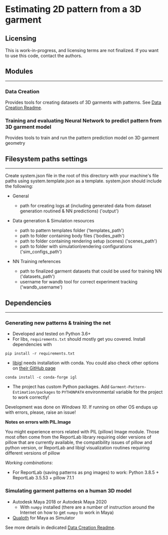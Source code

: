 # Estimating 2D pattern from a 3D garment

## Licensing 
This is work-in-progress, and licensing terms are not finalized. If you want to use this code, contact the authors. 

## Modules
---

### Data Creation

Provides tools for creating datasets of 3D garments with patterns. See [Data Creation Readme](data_generation/ReadMe.md).

### Training and evaluating Neural Network to predict pattern from 3D garment model

Provides tools to train and run the pattern prediction model on 3D garment geometry 

## Filesystem paths settings
---
Create system.json file in the root of this directory with your machine's file paths using system.template.json as a template. 
system.json should include the following: 
* General
    * path for creating logs at (including generated data from dataset generation routined & NN predictions) ('output')

* Data generation & Simulation resources 
    * path to pattern templates folder ('templates_path') 
    * path to folder containing body files ('bodies_path')
    * path to folder containing rendering setup (scenes) ('scenes_path')
    * path to folder with simulation\rendering configurations ('sim_configs_path')

* NN Training references
    * path to finalized garment datasets that could be used for training NN ('datasets_path')
    * username for wandb tool for correct experiment tracking ('wandb_username')



## Dependencies
---

### Generating new patterns & training the net

* Developed and tested on Python 3.6+
* For libs, `requirements.txt` should mostly get you covered. Install dependencies with 

```
pip install -r requirements.txt
```
* [libigl](https://github.com/libigl/libigl-python-bindings) needs installation with conda. You could also check other options on [their GitHub page](https://github.com/libigl/libigl-python-bindings)
```
conda install -c conda-forge igl
```
* The project has custom Python packages. Add `Garment-Pattern-Estimation/packages` to `PYTHONPATH` environmental variable for the project to work correctly!

Development was done on _Windows 10_. If running on other OS endups up with errors, please, raise an issue!

**Notes on errors with PIL.Image**

You might experience errors related with PIL (pillow) Image module. Those most often come from the ReportLab library requiring older versions of pillow that are currently available, the compatibility issues of pillow and python version, or ReportLab and libigl visualization routines requiring different versions of pillow

*Working combinations*:
* For ReportLab (saving patterns as png images) to work: Python 3.8.5 + ReportLab 3.5.53 + pillow 7.1.1

### Simulating garment patterns on a human 3D model

* Autodesk Maya 2018 or Autodesk Maya 2020 
    * With `numpy` installed (there are a number of instruction around the Internet on how to get `numpy` to work in Maya)
* [Qualoth](https://www.qualoth.com/) for Maya as Simulator

See more details in dedicated [Data Creation Readme](data_generation/ReadMe.md).